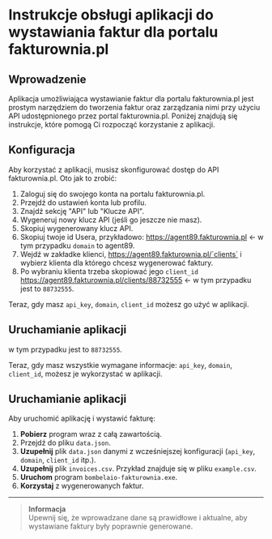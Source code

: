 # Instrukcje obsługi aplikacji do wystawiania faktur dla portalu fakturownia.pl

## Wprowadzenie

Aplikacja umożliwiająca wystawianie faktur dla portalu fakturownia.pl jest prostym narzędziem do tworzenia faktur oraz zarządzania nimi przy użyciu API udostępnionego przez portal fakturownia.pl. Poniżej znajdują się instrukcje, które pomogą Ci rozpocząć korzystanie z aplikacji.

## Konfiguracja

Aby korzystać z aplikacji, musisz skonfigurować dostęp do API fakturownia.pl. Oto jak to zrobić:

1. Zaloguj się do swojego konta na portalu fakturownia.pl.
2. Przejdź do ustawień konta lub profilu.
3. Znajdź sekcję "API" lub "Klucze API".
4. Wygeneruj nowy klucz API (jeśli go jeszcze nie masz).
5. Skopiuj wygenerowany klucz API. 
6. Skopiuj twoje id Usera, przykładowo: https://agent89.fakturownia.pl <- w tym przypadku `domain` to agent89.
7. Wejdź w zakładke klienci, https://agent89.fakturownia.pl/`clients` i wybierz klienta dla którego chcesz wygenerować faktury.
8. Po wybraniu klienta trzeba skopiować jego `client_id` https://agent89.fakturownia.pl/clients/88732555 <- w tym przypadku jest to  `88732555`.


Teraz, gdy masz `api_key`, `domain`, `client_id` możesz go użyć w aplikacji.

## Uruchamianie aplikacji

w tym przypadku jest to `88732555`.

Teraz, gdy masz wszystkie wymagane informacje: `api_key`, `domain`, `client_id`, możesz je wykorzystać w aplikacji.

## Uruchamianie aplikacji

Aby uruchomić aplikację i wystawić fakturę:

1. **Pobierz** program wraz z całą zawartością.
2. Przejdź do pliku `data.json`.
3. **Uzupełnij** plik `data.json` danymi z wcześniejszej konfiguracji (`api_key`, `domain`, `client_id` itp.).
4. **Uzupełnij** plik `invoices.csv`. Przykład znajduje się w pliku `example.csv`.
5. **Uruchom** program `bombelaio-fakturownia.exe`.
6. **Korzystaj** z wygenerowanych faktur.

---

> **Informacja**  
> Upewnij się, że wprowadzane dane są prawidłowe i aktualne, aby wystawiane faktury były poprawnie generowane.
